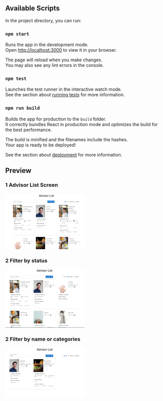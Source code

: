 
## Available Scripts

In the project directory, you can run:

### `npm start`

Runs the app in the development mode.\
Open [http://localhost:3000](http://localhost:3000) to view it in your browser.

The page will reload when you make changes.\
You may also see any lint errors in the console.

### `npm test`

Launches the test runner in the interactive watch mode.\
See the section about [running tests](https://facebook.github.io/create-react-app/docs/running-tests) for more information.

### `npm run build`

Builds the app for production to the `build` folder.\
It correctly bundles React in production mode and optimizes the build for the best performance.

The build is minified and the filenames include the hashes.\
Your app is ready to be deployed!

See the section about [deployment](https://facebook.github.io/create-react-app/docs/deployment) for more information.

## Preview
### 1 Advisor List Screen
<img src="./public/img/Screenshot_1.png" width="250" alt="Advisor list" />

### 2 Filter by status
<img src="./public/img/Screenshot_2.png" width="250" alt="Advisor list" />

### 2 Filter by name or categories
<img src="./public/img/Screenshot_3.png" width="250" alt="Advisor list" />